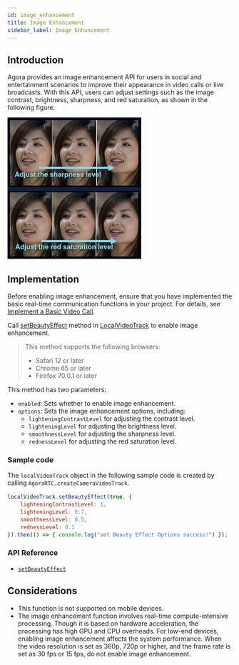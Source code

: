 ```yaml
---
id: image_enhancement
title: Image Enhancement
sidebar_label: Image Enhancement
---
```


## Introduction

Agora provides an image enhancement API for users in social and entertainment scenarios to improve their appearance in video calls or live broadcasts. With this API, users can adjust settings such as the image contrast, brightness, sharpness, and red saturation, as shown in the following figure:

![](assets/image_enhancement_en.jpeg)

## Implementation

Before enabling image enhancement, ensure that you have implemented the basic real-time communication functions in your project. For details, see [Implement a Basic Video Call](basic_call.md).

Call [setBeautyEffect](/api/en/interfaces/ilocalvideotrack.html#setbeautyeffect) method in [LocalVideoTrack](/api/cn/interfaces/ilocalvideotrack.html) to enable image enhancement.
> This method supports the following browsers:
> - Safari 12 or later
> - Chrome 65 or later
> - Firefox 70.0.1 or later

This method has two parameters:

- `enabled`: Sets whether to enable image enhancement.
- `options`: Sets the image enhancement options, including:
  - `lighteningContrastLevel` for adjusting the contrast level.
  - `lighteningLevel` for adjusting the brightness level.
  - `smoothnessLevel` for adjusting the sharpness level.
  - `rednessLevel` for adjusting the red saturation level.

### Sample code

The `localVideoTrack` object in the following sample code is created by calling `AgoraRTC.createCameraVideoTrack`.

```js
localVideoTrack.setBeautyEffect(true, {
    lighteningContrastLevel: 1,
    lighteningLevel: 0.7,
    smoothnessLevel: 0.5,
    rednessLevel: 0.1
}).then(() => { console.log("set Beauty Effect Options success!") });
```

### API Reference

- [`setBeautyEffect`](/api/en/interfaces/ilocalvideotrack.html#setbeautyeffect)

## Considerations
- This function is not supported on mobile devices.
- The image enhancement function involves real-time compute-intensive processing. Though it is based on hardware acceleration, the processing has high GPU and CPU overheads. For low-end devices, enabling image enhancement affects the system performance. When the video resolution is set as 360p, 720p or higher, and the frame rate is set as 30 fps or 15 fps, do not enable image enhancement.